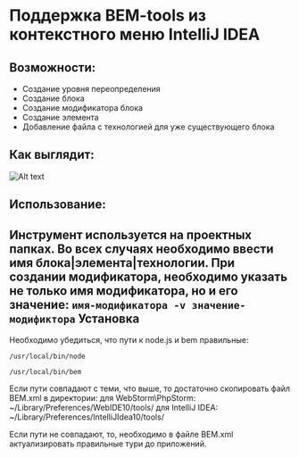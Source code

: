 Поддержка BEM-tools из контекстного меню IntelliJ IDEA
========
Возможности:
---------------------------
 * Создание уровня переопределения
 * Создание блока
 * Создание модификатора блока
 * Создание элемента
 * Добавление файла с технологией для уже существующего блока

Как выглядит:
---------------------------
![Alt text](/path/to/img.jpg)

Использование:
---------------------------
Инструмент используется на проектных папках.
Во всех случаях необходимо ввести имя блока|элемента|технологии.
При создании модификатора, необходимо указать не только имя модификатора, но и его значение: 
```имя-модификатора -v значение-модификтора```
Установка
---------------------------
Необходимо убедиться, что пути к node.js и bem правильные:
```which node
/usr/local/bin/node
```
```which bem
/usr/local/bin/bem
```
Если пути совпадают с теми, что выше, то достаточно скопировать файл BEM.xml в директории:
для WebStorm\PhpStorm: ~/Library/Preferences/WebIDE10/tools/
для IntelliJ IDEA: ~/Library/Preferences/IntelliJIdea10/tools/

Если пути не совпадают, то, необходимо в файле BEM.xml актуализировать правильные тури до приложений.